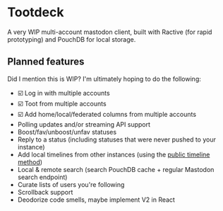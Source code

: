 Tootdeck
========

A very WIP multi-account mastodon client, built with Ractive (for rapid prototyping) and PouchDB for local storage.

Planned features
----------------

Did I mention this is WIP? I'm ultimately hoping to do the following:

* ☑️ Log in with multiple accounts
* ☑️ Toot from multiple accounts
* ☑️ Add home/local/federated columns from multiple accounts
* Polling updates and/or streaming API support
* Boost/fav/unboost/unfav statuses
* Reply to a status (including statuses that were never pushed to your instance)
* Add local timelines from other instances (using the [public timeline method](https://github.com/tootsuite/documentation/blob/master/Using-the-API/API.md#timelines))
* Local & remote search (search PouchDB cache + regular Mastodon search endpoint)
* Curate lists of users you're following
* Scrollback support
* Deodorize code smells, maybe implement V2 in React
